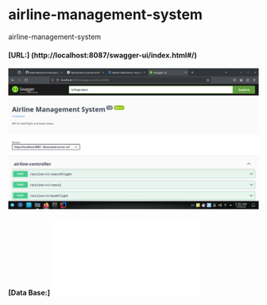 # airline-management-system
airline-management-system

#### [URL:] (http://localhost:8087/swagger-ui/index.html#/)
![screenshot-295e00f4.png](screenshot-295e00f4.png)

#### [Data Base:] ![db.sql](db.sql)
